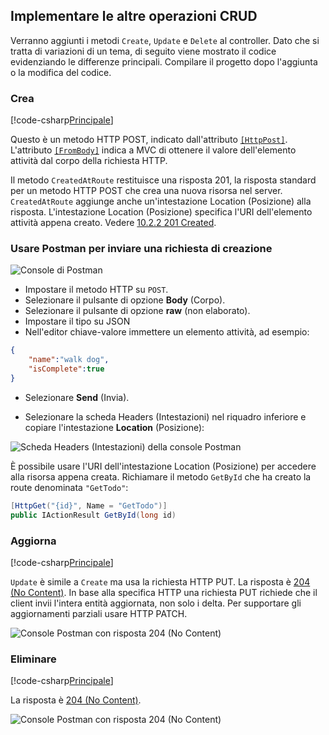 ## <a name="implement-the-other-crud-operations"></a>Implementare le altre operazioni CRUD

Verranno aggiunti i metodi `Create`, `Update` e `Delete` al controller. Dato che si tratta di variazioni di un tema, di seguito viene mostrato il codice evidenziando le differenze principali. Compilare il progetto dopo l'aggiunta o la modifica del codice.

### <a name="create"></a>Crea

[!code-csharp[Principale](../../tutorials/first-web-api/sample/TodoApi/Controllers/TodoController.cs?name=snippet_Create)]

Questo è un metodo HTTP POST, indicato dall'attributo [`[HttpPost]`](https://docs.microsoft.com/aspnet/core/api). L'attributo [`[FromBody]`](https://docs.microsoft.com/aspnet/core/api) indica a MVC di ottenere il valore dell'elemento attività dal corpo della richiesta HTTP.

Il metodo `CreatedAtRoute` restituisce una risposta 201, la risposta standard per un metodo HTTP POST che crea una nuova risorsa nel server. `CreatedAtRoute` aggiunge anche un'intestazione Location (Posizione) alla risposta. L'intestazione Location (Posizione) specifica l'URI dell'elemento attività appena creato. Vedere [10.2.2 201 Created](http://www.w3.org/Protocols/rfc2616/rfc2616-sec10.html).

### <a name="use-postman-to-send-a-create-request"></a>Usare Postman per inviare una richiesta di creazione

![Console di Postman](../../tutorials/first-web-api/_static/pmc.png)

* Impostare il metodo HTTP su `POST`.
* Selezionare il pulsante di opzione **Body** (Corpo).
* Selezionare il pulsante di opzione **raw** (non elaborato).
* Impostare il tipo su JSON
* Nell'editor chiave-valore immettere un elemento attività, ad esempio: 

```json
{
    "name":"walk dog",
    "isComplete":true
}
```

* Selezionare **Send** (Invia).

* Selezionare la scheda Headers (Intestazioni) nel riquadro inferiore e copiare l'intestazione **Location** (Posizione):

![Scheda Headers (Intestazioni) della console Postman](../../tutorials/first-web-api/_static/pmget.png)

È possibile usare l'URI dell'intestazione Location (Posizione) per accedere alla risorsa appena creata. Richiamare il metodo `GetById` che ha creato la route denominata `"GetTodo"`:

```csharp
[HttpGet("{id}", Name = "GetTodo")]
public IActionResult GetById(long id)
```

### <a name="update"></a>Aggiorna

[!code-csharp[Principale](../../tutorials/first-web-api/sample/TodoApi/Controllers/TodoController.cs?name=snippet_Update)]

`Update` è simile a `Create` ma usa la richiesta HTTP PUT. La risposta è [204 (No Content)](http://www.w3.org/Protocols/rfc2616/rfc2616-sec9.html). In base alla specifica HTTP una richiesta PUT richiede che il client invii l'intera entità aggiornata, non solo i delta. Per supportare gli aggiornamenti parziali usare HTTP PATCH.

![Console Postman con risposta 204 (No Content)](../../tutorials/first-web-api/_static/pmcput.png)

### <a name="delete"></a>Eliminare

[!code-csharp[Principale](../../tutorials/first-web-api/sample/TodoApi/Controllers/TodoController.cs?name=snippet_Delete)]

La risposta è [204 (No Content)](http://www.w3.org/Protocols/rfc2616/rfc2616-sec9.html).

![Console Postman con risposta 204 (No Content)](../../tutorials/first-web-api/_static/pmd.png)
